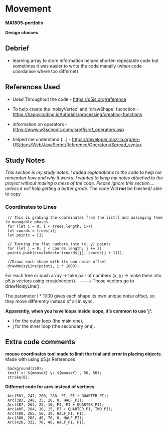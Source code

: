 # **Movement**
**MA1805-portfolio**




**Design choices**




## Debrief
- learning array to store information helped shorten repeatable code but sometimes it was easier to write the code manally (when code coordanise where too differnet)






## References Used

- Used Throughout the code - https://p5js.org/reference

- To help create the 'noisyVertex' and 'drawShape' fucnction - https://happycoding.io/tutorials/processing/creating-functions

- information on operators - https://www.w3schools.com/jsref/jsref_operators.asp

- helped me understand (...) - https://developer.mozilla.org/en-US/docs/Web/JavaScript/Reference/Operators/Spread_syntax


## Study Notes 
*This section is my study notes. I added explanations to the code to help me remember how and why it works. I wanted to keep my notes attached to the project without making a mess of the code. Please ignore this section…. unless it will help getting a better grade.*
The code Will **not** be finished/ able to copy


### Coordinates to Lines

     // This is grabing the coordinates from the list[] and assinging them to managable phases.
     for (let i = 0; i < trees.length; i++)          
     let coords = trees[i];                                
     let points = [];

     // Turning the flat numbers into (x, y) points
     for (let j = 0; j < coords.length; j += 2)          
     points.push(createVector(coords[j], coords[j + 1]));
  
     //Draws each shape with its own noise offset
     drawNoisyLine(points, i * 1000);

For each tree or bush array -> take  pair of numbers (x, y) -> make them into p5.js vectors using createVector().
----> Those vectors go to drawNoisyLine().

The parameter i * 1000 gives each shape its own unique noise offset, so they move differently instead of all in sync.




**Apparently, when you have loops inside loops, it’s common to use 'j':**
- i for the outer loop (the main one),
- j for the inner loop (the secondary one).



## Extra code comments  
 **mouse coordinates tool made to limit the trial and error in placing objects.** Made with using p5.js References

     background(250);
     text(`x: ${mouseX} y: ${mouseY}`, 50, 50);
     stroke(0); 

**Differnet code for arcs instead of vertices**

     Arc(501, 247, 200, 280, PI, PI + QUARTER_PI);
     Arc(383, 248, 35, 20, 0, HALF_PI);
     Arc(387, 263, 25, 10, PI, PI + QUARTER_PI);
     Arc(405, 284, 10, 15, PI + QUARTER_PI, TWO_PI);
     Arc(400, 265, 50, 30, HALF_PI, PI);
     Arc(388, 288, 40, 70, 0, HALF_PI);
     Arc(420, 332, 70, 40, HALF_PI, PI);